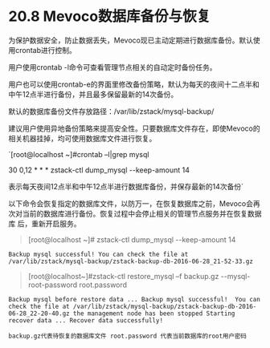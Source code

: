 # 20.8 Mevoco数据库备份与恢复  

为保护数据安全，防止数据丢失，Mevoco现已主动定期进行数据库备份。默认使用crontab进行控制。

用户使用crontab -l命令可查看管理节点相关的自动定时备份任务。

用户也可以使用crontab-e的界面里修改备份策略，默认为每天的夜间十二点半和中午12点半进行备份，并且最多保留最新的14次备份。

默认的数据库备份文件存放路径：/var/lib/zstack/mysql-backup/

建议用户使用异地备份策略来提高安全性。只要数据库文件存在，即使Mevoco的相关机器挂掉，均可使用数据库文件进行恢复。

`[root@localhost ~]#crontab –l|grep mysql

30 0,12 * * * zstack-ctl dump_mysql --keep-amount 14

表示每天夜间12点半和中午12点半进行数据库备份，并保存最新的14次备份`

以下命令会恢复指定的数据库文件，以防万一，在恢复数据库之前，Mevoco会再次对当前的数据库进行备份。恢复过程中会停止相关的管理节点服务并在恢复数据库
后，重新开启服务。

> [root@localhost ~]# zstack-ctl dump_mysql --keep-amount 14

`Backup mysql successful! You can check the file at /var/lib/zstack/mysql-backup/zstack-backup-db-2016-06-28_21-52-33.gz`                                                                                                                       
> [root@localhost~]#zstack-ctl restore_mysql –f backup.gz --mysql-root-password root.password

`Backup mysql before restore data ...
Backup mysql successful! 
You can check the file at /var/lib/zstack/mysql-backup/zstack-backup-db-2016-06-28_22-20-40.gz
the management node has been stopped
Starting recover data ...
Recover data successfully!`

`backup.gz代表待恢复的数据库文件
root.password 代表当前数据库的root用户密码`


